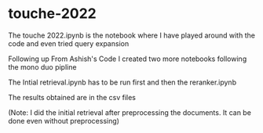 # touche-2022
The touche 2022.ipynb is the notebook where I have played around with the code and even tried query expansion

Following up From Ashish's Code I created two more notebooks following the mono duo pipline

The Intial retrieval.ipynb has to be run first and then the reranker.ipynb

The results obtained are in the csv files 

(Note: I did the initial retrieval after preprocessing the documents. It can be done even without preprocessing)
